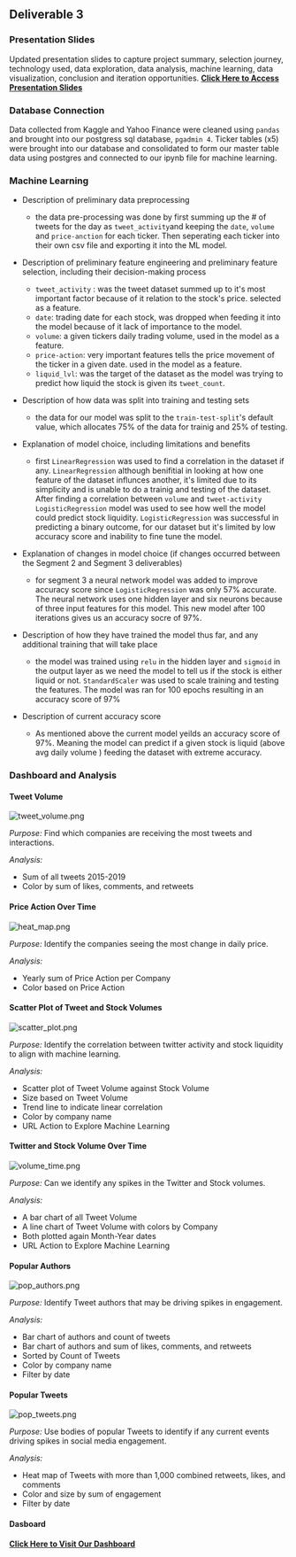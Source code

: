 ## Deliverable 3

### Presentation Slides
Updated presentation slides to capture project summary, selection journey, technology used, data exploration, data analysis, machine learning, data visualization, conclusion and iteration opportunities. **[Click Here to Access Presentation Slides](https://https://docs.google.com/presentation/d/1eiDhg26rj6FX_s-b5r3N7FIJo1qq6LhwhcxKrEpWc80/edit#slide=id.ge75047b6e5_1_136)**

### Database Connection
Data collected from Kaggle and Yahoo Finance were cleaned using `pandas` and brought into our postgress sql database, `pgadmin 4`. Ticker tables (x5) were brought into our database and consolidated to form our master table data using postgres and connected to our ipynb file for machine learning.


### Machine Learning 
- Description of preliminary data preprocessing
  - the data pre-processing was done by first summing up the # of tweets for the day as `tweet_activity`and keeping the `date`, `volume` and `price-anction` for each ticker. Then seperating each ticker into their own csv file and exporting it into the ML model.

- Description of preliminary feature engineering and preliminary feature selection, including their decision-making process
  - `tweet_activity` : was the tweet dataset summed up to it's most important factor because of it relation to the stock's price. selected as a feature.
  - `date`: trading date for each stock, was dropped when feeding it into the model because of it lack of importance to the model.
  - `volume`: a given tickers daily trading volume, used in the model as a feature.
  - `price-action`: very important features tells the price movement of the ticker in a given date. used in the model as a feature.
  - `liquid_lvl`: was the target of the dataset as the model was trying to predict how liquid the stock is given its `tweet_count`. 

- Description of how data was split into training and testing sets
  - the data for our model was split to the `train-test-split`'s default value, which allocates 75% of the data for trainig and 25% of testing.

- Explanation of model choice, including limitations and benefits
  - first `LinearRegression` was used to find a correlation in the dataset if any. `LinearRegression` although benifitial in looking at how one feature of the dataset influnces another, it's limited due to its simplicity and is unable to do a trainig and testing of the dataset. After finding a correlation between `volume` and `tweet-activity` `LogisticRegression` model was used to see how well the model could predict stock liquidity. `LogisticRegression` was successful in predicting a binary outcome, for our dataset but it's limited by low accuracy score and inability to fine tune the model.  

- Explanation of changes in model choice (if changes occurred between the Segment 2 and Segment 3 deliverables)
  - for segment 3 a neural network model was added to improve accuracy score since `LogisticRegression` was only 57% accurate. The neural network uses one hidden layer and six neurons because of three input features for this model. This new model after 100 iterations gives us an accuracy socre of 97%.  

- Description of how they have trained the model thus far, and any additional training that will take place
  - the model was trained using `relu` in the hidden layer and `sigmoid` in the output layer as we need the model to tell us if the stock is either liquid or not. `StandardScaler` was used to scale training and testing the features. The model was ran for 100 epochs resulting in an accuracy score of 97%  

- Description of current accuracy score
  - As mentioned above the current model yeilds an accuracy score of 97%. Meaning the model can predict if a given stock is liquid (above avg daily volume ) feeding the dataset with extreme accuracy. 

### Dashboard and Analysis

#### Tweet Volume

![tweet_volume.png](../analysis_images/tweet_volume.png) 

*Purpose:* Find which companies are receiving the most tweets and interactions. 

*Analysis:* 
- Sum of all tweets 2015-2019 
- Color by sum of likes, comments, and retweets 

#### Price Action Over Time 

![heat_map.png](../analysis_images/heat_map.png) 

*Purpose:* Identify the companies seeing the most change in daily price. 

*Analysis:* 
- Yearly sum of Price Action per Company 
- Color based on Price Action 

#### Scatter Plot of Tweet and Stock Volumes 

![scatter_plot.png](../analysis_images/scatter_plot.png) 

*Purpose:* Identify the correlation between twitter activity and stock liquidity to align with machine learning. 

*Analysis:* 
- Scatter plot of Tweet Volume against Stock Volume 
- Size based on Tweet Volume 
- Trend line to indicate linear correlation 
- Color by company name 
- URL Action to Explore Machine Learning 

#### Twitter and Stock Volume Over Time 

![volume_time.png](../analysis_images/volume_time.png)

*Purpose:* Can we identify any spikes in the Twitter and Stock volumes. 

*Analysis:* 
- A bar chart of all Tweet Volume 
- A line chart of Tweet Volume with colors by Company 
- Both plotted again Month-Year dates 
- URL Action to Explore Machine Learning

#### Popular Authors 

![pop_authors.png](../analysis_images/pop_authors.png) 

*Purpose:* Identify Tweet authors that may be driving spikes in engagement. 

*Analysis:* 
- Bar chart of authors and count of tweets 
- Bar chart of authors and sum of likes, comments, and retweets 
- Sorted by Count of Tweets 
- Color by company name 
- Filter by date 

#### Popular Tweets 

![pop_tweets.png](../analysis_images/pop_tweets.png) 

*Purpose:* Use bodies of popular Tweets to identify if any current events driving spikes in social media engagement. 

*Analysis:* 
- Heat map of Tweets with more than 1,000 combined retweets, likes, and comments 
- Color and size by sum of engagement 
- Filter by date 

#### Dasboard 

**[Click Here to Visit Our Dashboard](https://public.tableau.com/views/Tweet_Stock_Analysis/Dashboard12?:language=en-US&publish=yes&:display_count=n&:origin=viz_share_link)**
